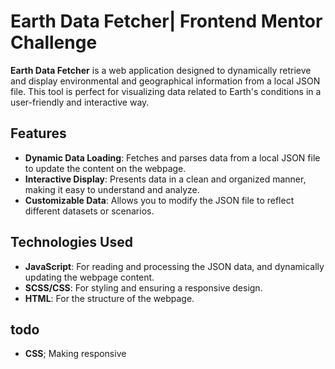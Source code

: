 # Earth Data Fetcher| Frontend Mentor Challenge

**Earth Data Fetcher** is a web application designed to dynamically retrieve and display environmental and geographical information from a local JSON file. This tool is perfect for visualizing data related to Earth's conditions in a user-friendly and interactive way.

## Features
- **Dynamic Data Loading**: Fetches and parses data from a local JSON file to update the content on the webpage.
- **Interactive Display**: Presents data in a clean and organized manner, making it easy to understand and analyze.
- **Customizable Data**: Allows you to modify the JSON file to reflect different datasets or scenarios.

## Technologies Used
- **JavaScript**: For reading and processing the JSON data, and dynamically updating the webpage content.
- **SCSS/CSS**: For styling and ensuring a responsive design.
- **HTML**: For the structure of the webpage.

## todo
- **CSS**; Making responsive
  
